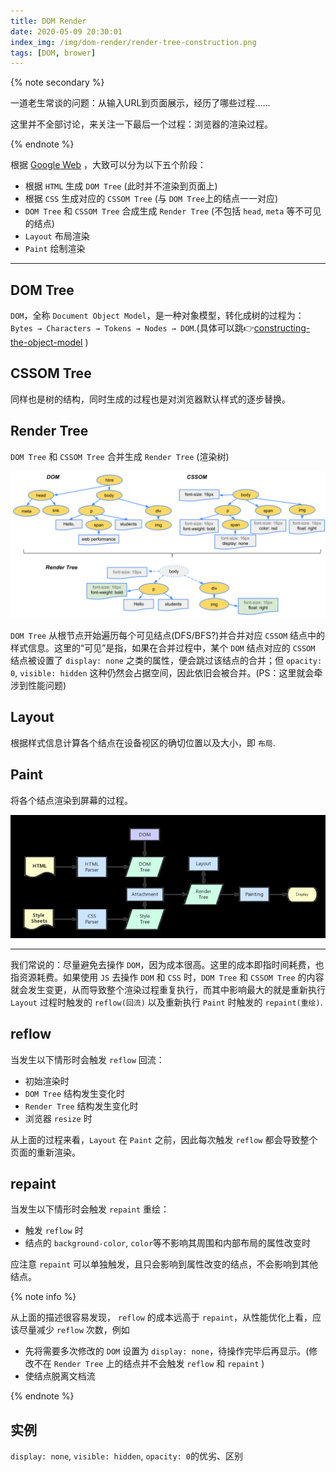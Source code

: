 ```yaml
---
title: DOM Render
date: 2020-05-09 20:30:01
index_img: /img/dom-render/render-tree-construction.png
tags: [DOM, brower]
---
```


{% note  secondary %}

一道老生常谈的问题：从输入URL到页面展示，经历了哪些过程......

这里并不全部讨论，来关注一下最后一个过程：浏览器的渲染过程。

{% endnote %}

根据 [Google Web](https://developers.google.com/web/fundamentals/performance/critical-rendering-path/render-tree-construction) ，大致可以分为以下五个阶段：

- 根据 `HTML` 生成 `DOM Tree` (此时并不渲染到页面上)
- 根据 `CSS` 生成对应的 `CSSOM Tree` (与 `DOM Tree`上的结点一一对应)
- `DOM Tree` 和 `CSSOM Tree` 合成生成 `Render Tree` (不包括 `head`, `meta` 等不可见的结点)
- `Layout` 布局渲染
- `Paint` 绘制渲染

------

## DOM Tree

`DOM`，全称 `Document Object Model`，是一种对象模型，转化成树的过程为：`Bytes → Characters → Tokens → Nodes → DOM`.(具体可以跳👉[constructing-the-object-model](https://developers.google.com/web/fundamentals/performance/critical-rendering-path/constructing-the-object-model) )

## CSSOM Tree

同样也是树的结构，同时生成的过程也是对浏览器默认样式的逐步替换。

## Render Tree

`DOM Tree` 和 `CSSOM Tree` 合并生成 `Render Tree` (渲染树)

![](/img/dom-render/render-tree-construction.png)

`DOM Tree` 从根节点开始遍历每个可见结点(DFS/BFS?)并合并对应 `CSSOM` 结点中的样式信息。这里的“可见”是指，如果在合并过程中，某个 `DOM` 结点对应的 `CSSOM` 结点被设置了 `display: none` 之类的属性，便会跳过该结点的合并；但 `opacity: 0`, `visible: hidden` 这种仍然会占据空间，因此依旧会被合并。(PS：这里就会牵涉到性能问题)

## Layout

根据样式信息计算各个结点在设备视区的确切位置以及大小，即 `布局`.

## Paint

将各个结点渲染到屏幕的过程。

![](/img/dom-render/render-progress.jpg)

------

我们常说的：尽量避免去操作 `DOM`，因为成本很高。这里的成本即指时间耗费，也指资源耗费。如果使用 `JS` 去操作 `DOM` 和 `CSS` 时，`DOM Tree` 和 `CSSOM Tree` 的内容就会发生变更，从而导致整个渲染过程重复执行，而其中影响最大的就是重新执行 `Layout` 过程时触发的 `reflow(回流)` 以及重新执行 `Paint` 时触发的 `repaint(重绘)`.

## reflow

当发生以下情形时会触发 `reflow` 回流：

- 初始渲染时
- `DOM Tree` 结构发生变化时
- `Render Tree` 结构发生变化时
- 浏览器 `resize` 时

从上面的过程来看，`Layout` 在 `Paint` 之前，因此每次触发 `reflow` 都会导致整个页面的重新渲染。

## repaint

当发生以下情形时会触发 `repaint` 重绘：

- 触发 `reflow` 时
- 结点的 `background-color`, `color`等不影响其周围和内部布局的属性改变时

应注意 `repaint` 可以单独触发，且只会影响到属性改变的结点，不会影响到其他结点。

{% note info %}

从上面的描述很容易发现， `reflow` 的成本远高于 `repaint`，从性能优化上看，应该尽量减少 `reflow` 次数，例如

- 先将需要多次修改的 `DOM` 设置为 `display: none`，待操作完毕后再显示。(修改不在 `Render Tree` 上的结点并不会触发 `reflow` 和 `repaint` )
- 使结点脱离文档流

{% endnote %}

## 实例

`display: none`, `visible: hidden`, `opacity: 0`的优劣、区别